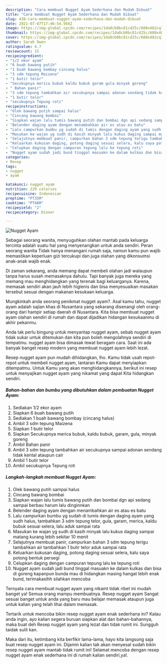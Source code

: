 ```yaml
---
description: "Cara membuat Nugget Ayam Sederhana dan Mudah Dibuat"
title: "Cara membuat Nugget Ayam Sederhana dan Mudah Dibuat"
slug: 438-cara-membuat-nugget-ayam-sederhana-dan-mudah-dibuat
date: 2021-07-07T17:46:54.956Z
image: https://img-global.cpcdn.com/recipes/1da0cb0bc81cd25c/680x482cq70/nugget-ayam-foto-resep-utama.jpg
thumbnail: https://img-global.cpcdn.com/recipes/1da0cb0bc81cd25c/680x482cq70/nugget-ayam-foto-resep-utama.jpg
cover: https://img-global.cpcdn.com/recipes/1da0cb0bc81cd25c/680x482cq70/nugget-ayam-foto-resep-utama.jpg
author: Sarah Owen
ratingvalue: 4.7
reviewcount: 15
recipeingredient:
- "1/2 ekor ayam"
- "6 buah bawang putih"
- "1 buah bawang bombay cincang halus"
- "3 sdm tepung Maizena"
- "1 butir telor"
- "Secukupnya merica bubuk kaldu bubuk garam gula minyak goreng"
- " Bahan panir"
- "3 sdm tepung tambahkan air secukupnya sampai adonan sendang tidak kental ataupun cair"
- "1 butir telor"
- "secukupnya Tepung roti"
recipeinstructions:
- "Olek bawang putih sampai halus"
- "Cincang bawang bombai"
- "Siapkan wajan lalu tumis bawang putih dan bombai dgn api sedang sampai berbau harum lalu dinginnkan"
- "Belender daging ayam dengan menambahkan air es atau es batu"
- "Lalu campurkan bumbu yg sudah di tumis dengan daging ayam yang sudh halus, tambahkan 3 sdm tepung telor, gula, garam, merica, kaldu bubuk sesuai selera, lalu aduk sampai rata"
- "Masukan ke wajan yg sudh di kasih minyak lalu kukus daging sampai matang kurang lebih sekitar 10 menit"
- "Selajutnya membuat panir, campurkan bahan 3 sdm tepung terigu tambahkan air tambahkan 1 butir telor aduk sampai rata"
- "Keluarkan kukusan daging, potong daging sesuai selera, kalu saya potong bentuk persegi"
- "Celupkan daging dengan campuran tepung lalu ke tepung roti"
- "Nugget ayam sudah jadi bund tinggal masuakn ke dalam kulkas dan bisa di goreng kapanpun bunda mau di hidangkan masing hangat lebih enak bund, terimakasihh silahkan mencoba"
categories:
- Resep
tags:
- nugget
- ayam

katakunci: nugget ayam 
nutrition: 229 calories
recipecuisine: Indonesian
preptime: "PT35M"
cooktime: "PT46M"
recipeyield: "2"
recipecategory: Dinner

---
```



![Nugget Ayam](https://img-global.cpcdn.com/recipes/1da0cb0bc81cd25c/680x482cq70/nugget-ayam-foto-resep-utama.jpg)

Sebagai seorang wanita, menyuguhkan olahan mantab pada keluarga tercinta adalah suatu hal yang menyenangkan untuk anda sendiri. Peran seorang  wanita Tidak hanya menangani rumah saja, namun kamu pun wajib memastikan keperluan gizi tercukupi dan juga olahan yang dikonsumsi anak-anak wajib enak.

Di zaman  sekarang, anda memang dapat membeli olahan jadi walaupun tanpa harus susah memasaknya dahulu. Tapi banyak juga mereka yang memang mau menghidangkan yang terenak bagi keluarganya. Karena, memasak sendiri akan jauh lebih higienis dan bisa menyesuaikan masakan tersebut sesuai dengan makanan kesukaan keluarga. 



Mungkinkah anda seorang penikmat nugget ayam?. Asal kamu tahu, nugget ayam adalah sajian khas di Nusantara yang sekarang disenangi oleh orang-orang dari hampir setiap daerah di Nusantara. Kita bisa membuat nugget ayam olahan sendiri di rumah dan dapat dijadikan hidangan kesukaanmu di akhir pekanmu.

Anda tak perlu bingung untuk menyantap nugget ayam, sebab nugget ayam tidak sukar untuk ditemukan dan kita pun boleh mengolahnya sendiri di tempatmu. nugget ayam bisa dimasak lewat beragam cara. Saat ini ada banyak banget resep modern yang membuat nugget ayam lebih lezat.

Resep nugget ayam pun mudah dihidangkan, lho. Kamu tidak usah repot-repot untuk membeli nugget ayam, lantaran Kamu dapat menyiapkan ditempatmu. Untuk Kamu yang akan menghidangkannya, berikut ini resep untuk menyajikan nugget ayam yang nikamat yang dapat Kita hidangkan sendiri.

<!--inarticleads1-->

##### Bahan-bahan dan bumbu yang dibutuhkan dalam pembuatan Nugget Ayam:

1. Sediakan 1/2 ekor ayam
1. Siapkan 6 buah bawang putih
1. Sediakan 1 buah bawang bombay (cincang halus)
1. Ambil 3 sdm tepung Maizena
1. Siapkan 1 butir telor
1. Siapkan Secukupnya merica bubuk, kaldu bubuk, garam, gula, minyak goreng
1. Ambil  Bahan panir
1. Ambil 3 sdm tepung tambahkan air secukupnya sampai adonan sendang tidak kental ataupun cair
1. Ambil 1 butir telor
1. Ambil secukupnya Tepung roti




<!--inarticleads2-->

##### Langkah-langkah membuat Nugget Ayam:

1. Olek bawang putih sampai halus
1. Cincang bawang bombai
1. Siapkan wajan lalu tumis bawang putih dan bombai dgn api sedang sampai berbau harum lalu dinginnkan
1. Belender daging ayam dengan menambahkan air es atau es batu
1. Lalu campurkan bumbu yg sudah di tumis dengan daging ayam yang sudh halus, tambahkan 3 sdm tepung telor, gula, garam, merica, kaldu bubuk sesuai selera, lalu aduk sampai rata
1. Masukan ke wajan yg sudh di kasih minyak lalu kukus daging sampai matang kurang lebih sekitar 10 menit
1. Selajutnya membuat panir, campurkan bahan 3 sdm tepung terigu tambahkan air tambahkan 1 butir telor aduk sampai rata
1. Keluarkan kukusan daging, potong daging sesuai selera, kalu saya potong bentuk persegi
1. Celupkan daging dengan campuran tepung lalu ke tepung roti
1. Nugget ayam sudah jadi bund tinggal masuakn ke dalam kulkas dan bisa di goreng kapanpun bunda mau di hidangkan masing hangat lebih enak bund, terimakasihh silahkan mencoba




Ternyata cara membuat nugget ayam yang nikamt tidak ribet ini mudah banget ya! Semua orang mampu membuatnya. Resep nugget ayam Sangat sesuai banget untuk anda yang baru mau belajar memasak ataupun juga untuk kalian yang telah lihai dalam memasak.

Tertarik untuk mencoba bikin resep nugget ayam enak sederhana ini? Kalau anda ingin, ayo kalian segera buruan siapkan alat dan bahan-bahannya, maka buat deh Resep nugget ayam yang lezat dan tidak rumit ini. Sungguh taidak sulit kan. 

Maka dari itu, ketimbang kita berfikir lama-lama, hayo kita langsung saja buat resep nugget ayam ini. Dijamin kalian tak akan menyesal sudah bikin resep nugget ayam mantab tidak rumit ini! Selamat mencoba dengan resep nugget ayam enak sederhana ini di rumah kalian sendiri,ya!.

